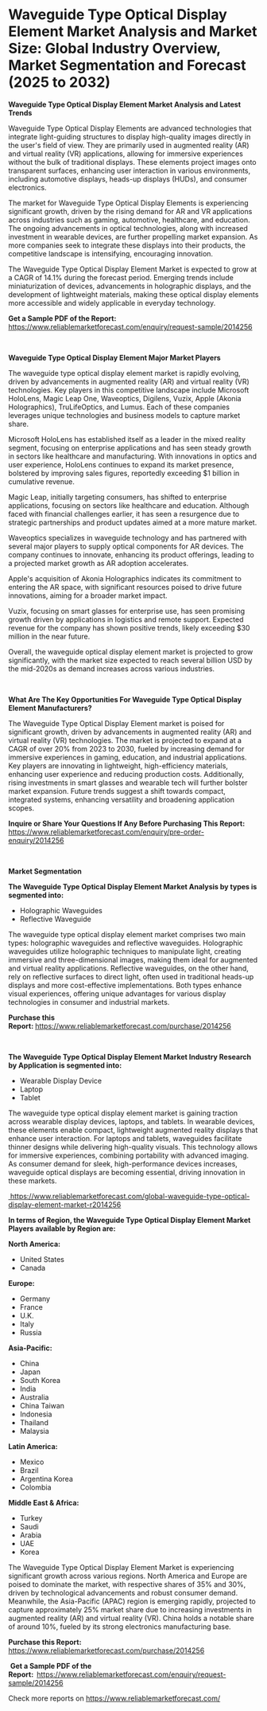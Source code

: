<p><h1>Waveguide Type Optical Display Element Market Analysis and Market Size: Global Industry Overview, Market Segmentation and Forecast (2025 to 2032)</h1></p><p><strong>Waveguide Type Optical Display Element Market Analysis and Latest Trends</strong></p>
<p><p>Waveguide Type Optical Display Elements are advanced technologies that integrate light-guiding structures to display high-quality images directly in the user's field of view. They are primarily used in augmented reality (AR) and virtual reality (VR) applications, allowing for immersive experiences without the bulk of traditional displays. These elements project images onto transparent surfaces, enhancing user interaction in various environments, including automotive displays, heads-up displays (HUDs), and consumer electronics.</p><p>The market for Waveguide Type Optical Display Elements is experiencing significant growth, driven by the rising demand for AR and VR applications across industries such as gaming, automotive, healthcare, and education. The ongoing advancements in optical technologies, along with increased investment in wearable devices, are further propelling market expansion. As more companies seek to integrate these displays into their products, the competitive landscape is intensifying, encouraging innovation.</p><p>The Waveguide Type Optical Display Element Market is expected to grow at a CAGR of 14.1% during the forecast period. Emerging trends include miniaturization of devices, advancements in holographic displays, and the development of lightweight materials, making these optical display elements more accessible and widely applicable in everyday technology.</p></p>
<p><strong>Get a Sample PDF of the Report:&nbsp;</strong> <a href="https://www.reliablemarketforecast.com/enquiry/request-sample/2014256?utm_campaign=2267&utm_medium=2&utm_source=Github&utm_content=ia&utm_term=11022025&utm_id=waveguide-type-optical-display-element">https://www.reliablemarketforecast.com/enquiry/request-sample/2014256</a></p>
<p>&nbsp;</p>
<p><strong>Waveguide Type Optical Display Element Major Market Players</strong></p>
<p><p>The waveguide type optical display element market is rapidly evolving, driven by advancements in augmented reality (AR) and virtual reality (VR) technologies. Key players in this competitive landscape include Microsoft HoloLens, Magic Leap One, Waveoptics, Digilens, Vuzix, Apple (Akonia Holographics), TruLifeOptics, and Lumus. Each of these companies leverages unique technologies and business models to capture market share.</p><p>Microsoft HoloLens has established itself as a leader in the mixed reality segment, focusing on enterprise applications and has seen steady growth in sectors like healthcare and manufacturing. With innovations in optics and user experience, HoloLens continues to expand its market presence, bolstered by improving sales figures, reportedly exceeding $1 billion in cumulative revenue.</p><p>Magic Leap, initially targeting consumers, has shifted to enterprise applications, focusing on sectors like healthcare and education. Although faced with financial challenges earlier, it has seen a resurgence due to strategic partnerships and product updates aimed at a more mature market.</p><p>Waveoptics specializes in waveguide technology and has partnered with several major players to supply optical components for AR devices. The company continues to innovate, enhancing its product offerings, leading to a projected market growth as AR adoption accelerates.</p><p>Apple's acquisition of Akonia Holographics indicates its commitment to entering the AR space, with significant resources poised to drive future innovations, aiming for a broader market impact.</p><p>Vuzix, focusing on smart glasses for enterprise use, has seen promising growth driven by applications in logistics and remote support. Expected revenue for the company has shown positive trends, likely exceeding $30 million in the near future.</p><p>Overall, the waveguide optical display element market is projected to grow significantly, with the market size expected to reach several billion USD by the mid-2020s as demand increases across various industries.</p></p>
<p>&nbsp;</p>
<p><strong>What Are The Key Opportunities For Waveguide Type Optical Display Element Manufacturers?</strong></p>
<p><p>The Waveguide Type Optical Display Element market is poised for significant growth, driven by advancements in augmented reality (AR) and virtual reality (VR) technologies. The market is projected to expand at a CAGR of over 20% from 2023 to 2030, fueled by increasing demand for immersive experiences in gaming, education, and industrial applications. Key players are innovating in lightweight, high-efficiency materials, enhancing user experience and reducing production costs. Additionally, rising investments in smart glasses and wearable tech will further bolster market expansion. Future trends suggest a shift towards compact, integrated systems, enhancing versatility and broadening application scopes.</p></p>
<p><strong>Inquire or Share Your Questions If Any Before Purchasing This Report:</strong> <a href="https://www.reliablemarketforecast.com/enquiry/pre-order-enquiry/2014256?utm_campaign=2267&utm_medium=2&utm_source=Github&utm_content=ia&utm_term=11022025&utm_id=waveguide-type-optical-display-element">https://www.reliablemarketforecast.com/enquiry/pre-order-enquiry/2014256</a></p>
<p>&nbsp;</p>
<p><strong>Market Segmentation</strong></p>
<p><strong>The Waveguide Type Optical Display Element Market Analysis by types is segmented into:</strong></p>
<p><ul><li>Holographic Waveguides</li><li>Reflective Waveguide</li></ul></p>
<p><p>The waveguide type optical display element market comprises two main types: holographic waveguides and reflective waveguides. Holographic waveguides utilize holographic techniques to manipulate light, creating immersive and three-dimensional images, making them ideal for augmented and virtual reality applications. Reflective waveguides, on the other hand, rely on reflective surfaces to direct light, often used in traditional heads-up displays and more cost-effective implementations. Both types enhance visual experiences, offering unique advantages for various display technologies in consumer and industrial markets.</p></p>
<p><strong>Purchase this Report:&nbsp;</strong><a href="https://www.reliablemarketforecast.com/purchase/2014256?utm_campaign=2267&utm_medium=2&utm_source=Github&utm_content=ia&utm_term=11022025&utm_id=waveguide-type-optical-display-element">https://www.reliablemarketforecast.com/purchase/2014256</a></p>
<p>&nbsp;</p>
<p><strong>The Waveguide Type Optical Display Element Market Industry Research by Application is segmented into:</strong></p>
<p><ul><li>Wearable Display Device</li><li>Laptop</li><li>Tablet</li></ul></p>
<p><p>The waveguide type optical display element market is gaining traction across wearable display devices, laptops, and tablets. In wearable devices, these elements enable compact, lightweight augmented reality displays that enhance user interaction. For laptops and tablets, waveguides facilitate thinner designs while delivering high-quality visuals. This technology allows for immersive experiences, combining portability with advanced imaging. As consumer demand for sleek, high-performance devices increases, waveguide optical displays are becoming essential, driving innovation in these markets.</p></p>
<p><a href="https://www.reliablemarketforecast.com/global-waveguide-type-optical-display-element-market-r2014256?utm_campaign=2267&utm_medium=2&utm_source=Github&utm_content=ia&utm_term=11022025&utm_id=waveguide-type-optical-display-element">&nbsp;https://www.reliablemarketforecast.com/global-waveguide-type-optical-display-element-market-r2014256</a></p>
<p><strong>In terms of Region, the Waveguide Type Optical Display Element Market Players available by Region are:</strong></p>
<p>
    <p> <strong> North America: </strong>
        <ul>
            <li>United States</li>
            <li>Canada</li>
        </ul>
        </p> 
    <p> <strong> Europe: </strong>
        <ul>
            <li>Germany</li>
            <li>France</li>
            <li>U.K.</li>
            <li>Italy</li>
            <li>Russia</li>
        </ul>
        </p> 
    <p> <strong> Asia-Pacific: </strong>
        <ul>
            <li>China</li>
            <li>Japan</li>
            <li>South Korea</li>
            <li>India</li>
            <li>Australia</li>
            <li>China Taiwan</li>
            <li>Indonesia</li>
            <li>Thailand</li>
            <li>Malaysia</li>
        </ul>
        </p> 
    <p> <strong> Latin America: </strong>
        <ul>
            <li>Mexico</li>
            <li>Brazil</li>
            <li>Argentina Korea</li>
            <li>Colombia</li>
        </ul>
        </p> 
    <p> <strong> Middle East & Africa: </strong>
        <ul>
            <li>Turkey</li>
            <li>Saudi</li>
            <li>Arabia</li>
            <li>UAE</li>
            <li>Korea</li>
        </ul>
    </p>
    </p>
<p><p>The Waveguide Type Optical Display Element Market is experiencing significant growth across various regions. North America and Europe are poised to dominate the market, with respective shares of 35% and 30%, driven by technological advancements and robust consumer demand. Meanwhile, the Asia-Pacific (APAC) region is emerging rapidly, projected to capture approximately 25% market share due to increasing investments in augmented reality (AR) and virtual reality (VR). China holds a notable share of around 10%, fueled by its strong electronics manufacturing base.</p></p>
<p><strong>Purchase this Report: </strong><a href="https://www.reliablemarketforecast.com/purchase/2014256?utm_campaign=2267&utm_medium=2&utm_source=Github&utm_content=ia&utm_term=11022025&utm_id=waveguide-type-optical-display-element">https://www.reliablemarketforecast.com/purchase/2014256</a></p>
<p>&nbsp;<strong>Get a Sample PDF of the Report:&nbsp;&nbsp;</strong><a href="https://www.reliablemarketforecast.com/enquiry/request-sample/2014256?utm_campaign=2267&utm_medium=2&utm_source=Github&utm_content=ia&utm_term=11022025&utm_id=waveguide-type-optical-display-element">https://www.reliablemarketforecast.com/enquiry/request-sample/2014256</a></p>
<p><strong></strong></p>
<p>Check more reports on <a href="https://www.reliablemarketforecast.com/?utm_campaign=2267&utm_medium=2&utm_source=Github&utm_content=ia&utm_term=11022025&utm_id=waveguide-type-optical-display-element">https://www.reliablemarketforecast.com/</a></p>